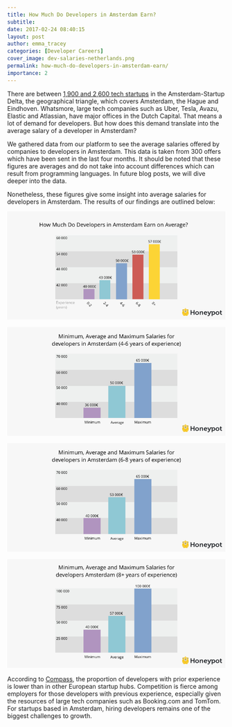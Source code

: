```yaml
---
title: How Much Do Developers in Amsterdam Earn?
subtitle: 
date: 2017-02-24 08:40:15
layout: post
author: emma_tracey
categories: [Developer Careers]
cover_image: dev-salaries-netherlands.png
permalink: how-much-do-developers-in-amsterdam-earn/
importance: 2
---
```


There are between [1,900 and 2,600 tech startups](http://blog.honeypot.io/amsterdam-tech-map/) in the Amsterdam-Startup Delta, the geographical triangle, which covers Amsterdam, the Hague and Eindhoven. Whatsmore, large tech companies such as Uber, Tesla, Avazu, Elastic and Atlassian, have major offices in the Dutch Capital. That means a lot of demand for developers. But how does this demand translate into the average salary of a developer in Amsterdam? 

<!--more-->

We gathered data from our platform to see the average salaries offered by companies to developers in Amsterdam. This data is taken from 300 offers which have been sent in the last four months. It should be noted that these figures are averages and do not take into account differences which can result from programming languages. In future blog posts, we will dive deeper into the data. 

Nonetheless, these figures give some insight into average salaries for developers in Amsterdam. The results of our findings are outlined below:


![developer-in-amsterdam-salary](/assets/images/by-experience-netherlands-eng.png)


![mid-developer-in-amsterdam-salary](/assets/images/4-6-years-experience-netherlands-eng.png)

![mid-developer-in-amsterdam-salary](/assets/images/6-8-years-experience-netherlands-eng.png)


![mid-developer-in-amsterdam-salary](/assets/images/8plus-years-experience-netherlands-eng.png)

According to [Compass](http://startup-ecosystem.compass.co/ser2015/), the proportion of developers with prior experience is lower than in other European startup hubs. Competition is fierce among employers for those developers with previous experience, especially given the resources of large tech companies such as Booking.com and TomTom. For startups based in Amsterdam, hiring developers remains one of the biggest challenges to growth.


